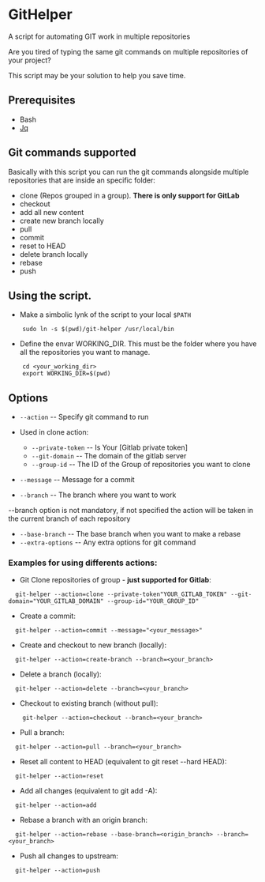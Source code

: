 # GitHelper
A script for automating GIT work in multiple repositories

Are you tired of typing the same git commands on multiple repositories of your project?

This script may be your solution to help you save time.

## Prerequisites

* Bash
* [Jq](https://stedolan.github.io/jq/download/)

## Git commands supported

Basically with this script you can run the git commands alongside multiple repositories that are inside an specific folder:

* clone (Repos grouped in a group). **There is only support for GitLab**
* checkout
* add all new content
* create new branch locally
* pull
* commit
* reset to HEAD
* delete branch locally
* rebase
* push

## Using the script.

* Make a simbolic lynk of the script to your local `$PATH`
```shell
    sudo ln -s $(pwd)/git-helper /usr/local/bin
```
* Define the envar WORKING_DIR. This must be the folder where you have all the repositories you want to manage.
```shell
    cd <your_working_dir>
    export WORKING_DIR=$(pwd)
```

## Options

* `--action` -- Specify git command to run

* Used in clone action:

  * `--private-token` -- Is Your [Gitlab private token]
  * `--git-domain` -- The domain of the gitlab server
  * `--group-id` -- The ID of the Group of repositories you want to clone

* `--message` -- Message for a commit 
* `--branch` -- The branch where you want to work 

--branch option is not mandatory, if not specified the action will be taken in the current branch of each repository

* `--base-branch` -- The base branch when you want to make a rebase
* `--extra-options` -- Any extra options for git command

### Examples for using differents actions:

* Git Clone repositories of group - **just supported for Gitlab**:
```shell
  git-helper --action=clone --private-token"YOUR_GITLAB_TOKEN" --git-domain="YOUR_GITLAB_DOMAIN" --group-id="YOUR_GROUP_ID"  
```

* Create a commit:
```shell
  git-helper --action=commit --message="<your_message>" 
```

* Create and checkout to new branch (locally):
```shell
  git-helper --action=create-branch --branch=<your_branch>
```

* Delete a branch (locally):
```shell
  git-helper --action=delete --branch=<your_branch>
```

* Checkout to existing branch (without pull):
```shell
    git-helper --action=checkout --branch=<your_branch>
```

* Pull a branch:
```shell
  git-helper --action=pull --branch=<your_branch>
```

* Reset all content to HEAD (equivalent to git reset --hard HEAD):
```shell
  git-helper --action=reset   
```

* Add all changes (equivalent to git add -A):
```shell
  git-helper --action=add
```

* Rebase a branch with an origin branch:
```shell
  git-helper --action=rebase --base-branch=<origin_branch> --branch=<your_branch>  
```

* Push all changes to upstream:
```shell
  git-helper --action=push 
```

